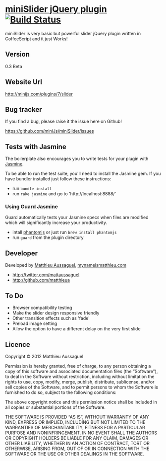 # [miniSlider jQuery plugin](http://minijs.com/plugins/7/slider) [![Build Status](https://secure.travis-ci.org/miniJs/miniSlider.png?branch=master)](http://travisci.org/matthieua/miniSlider)

miniSlider is very basic but powerful slider jQuery plugin written in CoffeeScript and it just Works!

## Version

0.3 Beta

## Website Url

http://minijs.com/plugins/7/slider

## Bug tracker

If you find a bug, please raise it the issue here on Github! 

https://github.com/miniJs/miniSlider/issues

## Tests with Jasmine

The boilerplate also encourages you to write tests for your plugin with [Jasmine](http://pivotal.github.com/jasmine/).

To be able to run the test suite, you'll need to install the Jasmine gem. If you have bundler installed just follow these instructions:

- run `bundle install`
- run `rake jasmine` and go to 'http://localhost:8888/'

### Using Guard Jasmine

Guard automatically tests your Jasmine specs when files are modified which will significantly increase your productivity.

- intall [phantomjs](http://phantomjs.org/) or just run `brew install phantomjs`
- run `guard` from the plugin directory


## Developer

Developed by <a href="mailto:matthieu.aussaguel@gmail.com">Matthieu Aussaguel</a>, <a href="http://mynameismatthieu.com">mynameismatthieu.com</a>

+ http://twitter.com/mattaussaguel
+ http://github.com/matthieua

## To Do

* Browser compatibility testing
* Make the slider design responsive friendly
* Other transition effects such as 'fade'
* Preload image setting
* Allow the option to have a different delay on the very first slide

## Licence

Copyright &copy; 2012 Matthieu Aussaguel

Permission is hereby granted, free of charge, to any person obtaining a copy of this software and associated documentation files (the “Software”), to deal in the Software without restriction, including without limitation the rights to use, copy, modify, merge, publish, distribute, sublicense, and/or sell copies of the Software, and to permit persons to whom the Software is furnished to do so, subject to the following conditions:

The above copyright notice and this permission notice shall be included in all copies or substantial portions of the Software.

THE SOFTWARE IS PROVIDED “AS IS”, WITHOUT WARRANTY OF ANY KIND, EXPRESS OR IMPLIED, INCLUDING BUT NOT LIMITED TO THE WARRANTIES OF MERCHANTABILITY, FITNESS FOR A PARTICULAR PURPOSE AND NONINFRINGEMENT. IN NO EVENT SHALL THE AUTHORS OR COPYRIGHT HOLDERS BE LIABLE FOR ANY CLAIM, DAMAGES OR OTHER LIABILITY, WHETHER IN AN ACTION OF CONTRACT, TORT OR OTHERWISE, ARISING FROM, OUT OF OR IN CONNECTION WITH THE SOFTWARE OR THE USE OR OTHER DEALINGS IN THE SOFTWARE.